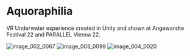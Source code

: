 # Aquoraphilia

VR Underwater experience created in Unity and shown at Angewandte Festival 22 and PARALLEL Vienna 22.


![image_002_0067](https://user-images.githubusercontent.com/23741274/200690692-a2b9f174-85ab-40b5-a335-f4455d7d0b6c.png)
![image_003_0099](https://user-images.githubusercontent.com/23741274/200690711-f67ba3cb-1087-4ceb-b5de-01d5fd76a6d8.png)
![image_004_0020](https://user-images.githubusercontent.com/23741274/200690723-2fa1038b-5fc2-4940-a65c-638f15db4d0b.png)
